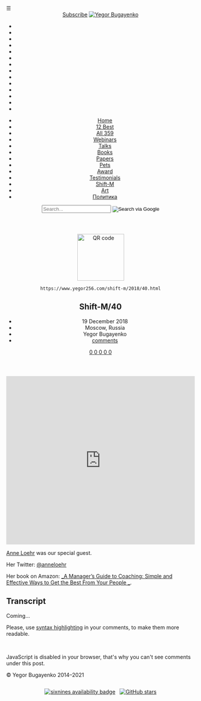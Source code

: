 <!DOCTYPE html> <html xmlns="http://www.w3.org/1999/xhtml" lang="en-US" xml:lang="en-US" itemscope="" itemtype="http://schema.org/WebSite"> <head> <meta charset="utf-8"/> <meta name="description" content="Soft skills are often more important than tech skills, explains Anne Loehr and suggests how to improve them in order to boost your career." /> <meta name="keywords" content="management podcast, podcast, podcast programming, podcast software management, project management podcast" /> <meta name="viewport" content="width=device-width,minimum-scale=1,initial-scale=1"/> <meta name="google-site-verification" content="JEj_gQr2CPe2QKGw8XdMz0R7VboQIUbX3FlM-lwTq-8" /> <meta name="author" content="Yegor Bugayenko"> <meta name="article:published_time" content="2018-12-19 12:00:00 +0000"> <meta name="og:site_name" content="Yegor Bugayenko"/> <meta name="og:type" content="article" /> <meta name="og:locale" content="en_US" /> <meta name="twitter:account_id" content="4503599630178231" /> <meta name="twitter:creator" content="@yegor256"/> <meta name="twitter:site" content="@yegor256"/> <meta name="twitter:title" property="og:title" content="Shift-M/40"/> <meta name="twitter:description" property="og:description" content="Soft skills are often more important than tech skills, explains Anne Loehr and suggests how to improve them in order to boost your career."/> <meta name="twitter:url" property="og:url" content="https://www.yegor256.com/shift-m/2018/40.html"/> <meta name="telegram:channel" content="AAAAAEJFMRzsRTRxM3ec6A"/> <link rel="search" type="application/opensearchdescription+xml" href="/opensearch.xml" title="yegor256" /> <link rel="shortcut icon" href="/favicon.ico?4f2a74a598f"/> <link rel="apple-touch-icon" href="/favicon.ico?4f2a74a598f"/> <link rel="alternate" type="application/rss+xml" title="RSS for yegor256.com" href="https://www.yegor256.com/rss.xml"/> <link rel="stylesheet" href="/css/layout.css?4f2a74a598f"/> <link rel="stylesheet" href="/css/icons.css?4f2a74a598f"/> <link rel="canonical" href="https://www.yegor256.com/shift-m/2018/40.html" /> <title>Shift-M/40 </title> <meta name='og:image' content='https://www.yegor256.com/images/andreea/podcast.png'/><meta name='twitter:image' content='https://www.yegor256.com/images/andreea/podcast.png'/><meta name='og:image:width' content='1280'/> <meta name='twitter:image:width' content='1280'/><meta name='og:image:height' content='730'/> <meta name='twitter:image:height' content='730'/><meta name='twitter:card' content='summary_large_image'/><meta name='twitter:image:alt' content='Main picture'/> </head> <body><div class="wrapper"> <aside class="header-toggle unprintable" id="header-toggle" title="Show the menu" onclick="$('#header').show();$('#header-toggle').hide();">&#9776;</aside> <header class="header" id="header"><div class="face"> <a href="/about-me.html#form" class="sub" title="Click to subscribe to my monthly newsletter"><span>Subscribe</span></a> <a href="/about-me.html" style="position:relative;"> <img src="/images/face-256x256.jpg" class="photo" alt="Yegor Bugayenko"/> </a></div><nav><ul class="menu social notranslate"> <li><a href="https://twitter.com/intent/follow?screen_name=yegor256" rel="nofollow" title="Follow me on Twitter"><i class="icon icon-twitter notranslate" aria-hidden="true"></i></a></li> <li><a href="/rss.xml" rel="nofollow" title="Subscribe to my RSS feed"><i class="icon icon-rss notranslate" aria-hidden="true"></i></a></li> <li><a itemprop="sameAs" href="https://github.com/yegor256" rel="nofollow" title="My GitHub profile"><i class="icon icon-github notranslate" aria-hidden="true"></i></a></li> <li><a itemprop="sameAs" href="http://stackoverflow.com/users/187141/yegor256" rel="nofollow" title="My StackOverflow profile"><i class="icon icon-stackoverflow notranslate" aria-hidden="true"></i></a></li> <li><a itemprop="sameAs" href="https://www.facebook.com/yegor256" rel="nofollow" title="Follow me on Facebook"><i class="icon icon-facebook notranslate" aria-hidden="true"></i></a></li> <li><a itemprop="sameAs" href="https://instagram.com/yegor256" rel="nofollow" title="Follow me on Instagram"><i class="icon icon-instagram notranslate" aria-hidden="true"></i></a></li> <li><a itemprop="sameAs" href="https://www.linkedin.com/in/yegor256" rel="nofollow" title="My LinkedIn profile"><i class="icon icon-linkedin notranslate" aria-hidden="true"></i></a></li> <li><a itemprop="sameAs" href="https://www.youtube.com/c/yegor256?sub_confirmation=1" rel="nofollow" title="My Youtube video channel"><i class="icon icon-youtube notranslate" aria-hidden="true"></i></a></li> <li><a itemprop="sameAs" href="https://www.pinterest.com/yegor256/" rel="nofollow" title="My Pinterest boards"><i class="icon icon-pinterest notranslate" aria-hidden="true"></i></a></li> <li><a itemprop="sameAs" href="https://angel.co/yegor256" rel="nofollow" title="My AngelList profile"><i class="icon icon-angellist notranslate" aria-hidden="true"></i></a></li> <li><a href="https://soundcloud.com/yegor256" rel="nofollow" title="My podcast"><i class="icon icon-podcast notranslate" aria-hidden="true"></i></a></li> <li><a href="https://itunes.apple.com/us/podcast/yegor256-podcast/id1150826721" rel="nofollow" title="My iTunes podcast"><i class="icon icon-itunes notranslate" aria-hidden="true"></i></a></li> <li><a href="https://t.me/yegor256news" rel="nofollow" title="My Telegram public channel"><i class="icon icon-telegram notranslate" aria-hidden="true"></i></a></li> <li><a href="mailto:blog@yegor256.com" rel="nofollow" title="Email me any time"><i class="icon icon-mail notranslate" aria-hidden="true"></i></a></li></ul><ul class="menu"> <li><a href="/" title="Home page">Home</a></li> <li ><a href="/best.html" title="Best articles to read">12&#160;Best</a></li> <li ><a href="/contents.html" title="The contents of the entire blog">All&#160;359</a></li> <li ><a href="/webinars.html" title="My webinars">Webinars</a></li> <li ><a href="/talks.html" title="Future and past conference talks">Talks</a></li> <li ><a href="/books.html" title="The books I wrote">Books</a></li> <li ><a href="/papers.html" title="My academic papers and patents">Papers</a></li> <li ><a href="/pets.html" title="My loved pet projects">Pets</a></li> <li ><a href="/award.html" title="Software quality award">Award</a></li> <li ><a href="/testimonials.html" title="What some people say about me">Testimonials</a></li> <li ><a href="/shift-m.html" title="Audio podcast about project management">Shift-M</a></li> <li ><a href="/paintings.html" title="My paintings for sale">Art</a></li> <li><a href="https://ru.yegor256.com/" title="Немного на русском языке о политике в России, Украине и мире">Политика</a></li></ul></nav><div class="search"> <form method="get" action="https://www.google.com/search" itemprop="potentialAction" itemscope="" itemtype="http://schema.org/SearchAction"> <meta itemprop="target" content="https://www.google.com/search?q={q}"/> <input name="sitesearch" value="yegor256.com" type="hidden"/> <input itemprop="query-input" type="text" id="search-query" class="field field-text" required="required" onfocus="$('.google').css('visibility', 'visible');" name="q" placeholder="Search..." autocomplete="off"/> <input type="image" src="/images/google-search-icon.svg" class="google" title="Search via Google" alt="Search via Google"/> </form></div><div class="hot"><ul></ul></div></header></div><section itemscope="" itemtype="http://schema.org/BlogPosting"><div class="wrapper"> <header><p class="printable"> <img src="https://api.qrserver.com/v1/create-qr-code/?data=https://www.yegor256.com/shift-m/2018/40.html&amp;format=svg" style="width:125px;height:125px;" alt="QR code"/></p><p class="printable"> <code itemprop="url">https://www.yegor256.com/shift-m/2018/40.html</code></p><h1 itemprop="name headline mainEntityOfPage">Shift-M/40</h1><ul class="subline"> <li> <time itemprop="datePublished" datetime="2018-12-19T12:00:00+00:00"> 19 December 2018 </time> </li> <li class="desktop-only" itemprop="locationCreated">Moscow, Russia</li> <li class="printable" itemscope="" itemprop="author" itemtype="http://schema.org/Person"> <span itemprop="name">Yegor Bugayenko</span> </li> <li class="unprintable"> <i class="icon icon-comments"></i> <a href="http://www.yegor256.com/shift-m/2018/40.html#disqus_thread" itemprop="discussionUrl">comments</a> </li></ul><p class="unprintable"></p><nav class="buttons notranslate desktop-only"> <a href="http://www.facebook.com/sharer/sharer.php?u=https://www.yegor256.com/shift-m/2018/40.html" title="Share on Facebook" class="button" rel="nofollow"> <span class="count count-facebook">0</span> <i class="icon icon-facebook notranslate" aria-hidden="true"></i> </a> <a href="https://twitter.com/share?url=https://www.yegor256.com/shift-m/2018/40.html&amp;text=Shift-M%2F40" title="Share on Twitter" class="button" rel="nofollow"> <span class="count count-twitter">0</span> <i class="icon icon-twitter notranslate" aria-hidden="true"></i> </a> <a href="https://www.linkedin.com/cws/share?url=https://www.yegor256.com/shift-m/2018/40.html" title="Share on LinkedIn" class="button" rel="nofollow"> <span class="count count-linkedin">0</span> <i class="icon icon-linkedin notranslate" aria-hidden="true"></i> </a> <a href="http://reddit.com/submit?url=https://www.yegor256.com/shift-m/2018/40.html%3F2018-50&amp;title=Shift-M%2F40" title="Share on Reddit" class="button" rel="nofollow"> <span class="count count-reddit">0</span> <i class="icon icon-reddit notranslate" aria-hidden="true"></i> </a> <a href="http://news.ycombinator.com/submitlink?u=https://www.yegor256.com/shift-m/2018/40.html%3F2018-50&amp;t=Shift-M%2F40" title="Share on Hacker News" class="button" rel="nofollow"> <span class="count count-hackernews">0</span> <i class="icon icon-hackernews notranslate" aria-hidden="true"></i> </a> </nav> </header> <article class="main" itemprop="articleBody"><div class="nospell" > <iframe width="100%" height="450" scrolling="no" frameborder="no" allow="autoplay" src="https://w.soundcloud.com/player/?url=https%3A//api.soundcloud.com/tracks/547258023&amp;color=%23ff5500&amp;auto_play=false&amp;hide_related=false&amp;show_comments=true&amp;show_user=true&amp;show_reposts=false&amp;show_teaser=true&amp;visual=true"></iframe><p><a href="https://www.anneloehr.com/">Anne Loehr</a> was our special guest.</p><p>Her Twitter: <a href="https://twitter.com/anneloehr">@anneloehr</a></p><p>Her book on Amazon: <a href="https://amzn.to/2GsCoCQ">_A Manager’s Guide to Coaching: Simple and Effective Ways to Get the Best From Your People _</a>.</p><h2 id="transcript">Transcript</h2><p>Coming…</p></div></article></div><div class="wrapper"> <related-posts /></div><div class="disqus" role="complementary"><p class="disqus_hint"> Please, use <a href="https://help.disqus.com/commenting/what-html-tags-are-allowed-within-comments">syntax highlighting</a> in your comments, to make them more readable.</p><div id="disqus_thread" class="disqus-thread"> <a>&nbsp;</a></div><script> var disqus_config = function () { this.page.url = document.location.href.split('?')[0].split('#')[0].replace('https://', 'http://'); this.page.identifier = this.page.url; }; (function() { var d = document, s = d.createElement('script'); s.src = '//yegor256.disqus.com/embed.js'; s.setAttribute('data-timestamp', +new Date()); (d.head || d.body).appendChild(s); })(); </script> <noscript><div><p class="red"> JavaScript is disabled in your browser, that's why you can't see comments under this post.</p></div></noscript></div><div class="wrapper"> <footer class="footer"><p> &copy; <span itemscope="" itemprop="copyrightHolder" itemtype="http://schema.org/Person"> <span itemprop="name">Yegor Bugayenko</span> </span> 2014&ndash;<span itemprop="copyrightYear">2021</span></p></footer></div></section><div class="wrapper unprintable" style="text-align:center;margin-top:2em;"> <a href="https://www.sixnines.io/h/3ba1652f"> <img src="//www.sixnines.io/b/3ba1652f?style=flat" alt="sixnines availability badge" /></a> &nbsp; <a href="https://github.com/yegor256/blog/stargazers"> <img src="//img.shields.io/github/stars/yegor256/blog.svg?style=flat-square" alt="GitHub stars" /></a></div><script src="//code.jquery.com/jquery-1.9.0.min.js"></script> <script src="/js/all.js?4f2a74a598f"></script> <script>var disqus_shortname = 'yegor256';</script> <script id="dsq-count-scr" src="//yegor256.disqus.com/count.js" async="async"></script> <script> (function(i,s,o,g,r,a,m){i['GoogleAnalyticsObject']=r;i[r]=i[r]||function(){ (i[r].q=i[r].q||[]).push(arguments)},i[r].l=1*new Date();a=s.createElement(o), m=s.getElementsByTagName(o)[0];a.async=1;a.src=g;m.parentNode.insertBefore(a,m) })(window,document,'script','//www.google-analytics.com/analytics.js','ga'); ga('create', 'UA-1963507-32', 'auto'); ga('send', 'pageview'); </script> <script> Cd=document;Cr="&"+Math.random();Cp="&s=1"; Cd.cookie="b=b";if(Cd.cookie)Cp+="&c=1"; Cp+="&t="+(new Date()).getTimezoneOffset(); if(self!=top)Cp+="&f=1"; </script> <script> if(navigator.javaEnabled())Cp+="&j=1"; </script> <script> if(typeof(screen)!='undefined')Cp+="&w="+screen.width+"&h="+ screen.height+"&d="+(screen.colorDepth?screen.colorDepth:screen.pixelDepth); </script> <script> Cd.write("<img src='//c.hit.ua/hit?i=95870&g=0&x=2"+Cp+Cr+ "&r="+escape(Cd.referrer)+"&u="+escape(window.location.href)+ "' border='0' wi"+"dth='1' he"+"ight='1'/>"); </script> <script type="application/ld+json"> { "@context": "http://schema.org", "@type": "Person", "name": "Yegor Bugayenko", "url": "https://www.yegor256.com", "sameAs": [ "https://www.facebook.com/yegor256", "https://instagram.com/yegor256", "https://www.linkedin.com/in/yegor256", "https://twitter.com/yegor256", "https://github.com/yegor256", "https://www.pinterest.com/yegor256/" ] } </script> </body> </html>
